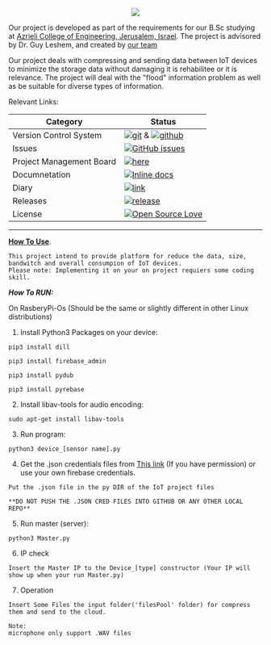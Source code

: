 

<p align="center">
  <img src="https://mspalliance.com/wp-content/uploads/2017/03/IoT.png">
</p>


Our project is developed as part of the requirements for our B.Sc studying at [Azrieli College of Engineering, Jerusalem, Israel](https://www.jce.ac.il/).
The project is advisored by Dr. Guy Leshem, and created by [our team](https://github.com/itamargs/Iot_Project/wiki/Our-Team)


Our project deals with compressing and sending data between IoT devices to minimize the storage data without damaging it is rehabilitee or it is relevance.
The project will deal with the "flood" information problem as well as be suitable for diverse types of information.


Relevant Links:


 |Category|Status|
|---|---|
| Version Control System| [![git](https://img.shields.io/badge/Version%20Control-Git-green.svg)](https://git-scm.com/) & [![github](https://img.shields.io/badge/Version%20Control-Github-green.svg)](https://github.com/) |
| Issues | [![GitHub issues](https://img.shields.io/github/issues/meitarsh/m.s-aluminium-manager-app.svg?style=flat)](https://github.com/itamargs/Iot_Project/issues) |
| Project Management Board| [![here](https://img.shields.io/badge/Project%20Management%20Board-On%20demand-lightgrey.svg)](https://github.com/itamargs/Iot_Project/projects/1) |
| Documnetation | [![Inline docs](http://inch-ci.org/github/meitarsh/m.s-aluminium-manager-app.svg?branch=master)](https://github.com/itamargs/Iot_Project/wiki/Documents) |
| Diary |  [![link](https://img.shields.io/badge/Diary-On%20demand-blue.svg)](https://calendar.google.com/calendar/embed?src=e0luturcbaalb57knbt17hq83k%40group.calendar.google.com&ctz=Asia%2FJerusalem) |
| Releases |  [![release](http://github-release-version.herokuapp.com/github/meitarsh/m.s-aluminium-manager-app/release.svg?style=flat)](https://github.com/itamargs/Iot_Project/releases) |
| License | [![Open Source Love](https://badges.frapsoft.com/os/mit/mit.svg?v=102)](https://github.com/itamargs/Iot_Project/blob/master/LICENSE)|
---

[**How To Use**](https://github.com/itamargs/Iot_Project/blob/master/How%20to%20use).
```
This project intend to provide platform for reduce the data, size, bandwitch and overall consumpion of IoT devices.
Please note: Implementing it on your on project requiers some coding skill.
```

***How To RUN:***

On RasberyPi-Os (Should be the same or slightly different in other Linux distributions)

1. Install Python3 Packages on your device:
```
pip3 install dill
	
pip3 install firebase_admin
	
pip3 install pydub
	
pip3 install pyrebase 
```
	
2. Install libav-tools for audio encoding:
```
sudo apt-get install libav-tools
```	
3. Run program:
```
python3 device_[sensor name].py
```	
4. Get the .json credentials files from  [This link](https://www.dropbox.com/home/%D7%A4%D7%A8%D7%95%D7%99%D7%99%D7%A7%D7%98%20%D7%92%D7%9E%D7%A8%20-%20IoT/credentials) (If you have permission) or use your own firebase credentials.
```
Put the .json file in the py DIR of the IoT project files

**DO NOT PUSH THE .JSON CRED FILES INTO GITHUB OR ANY OTHER LOCAL REPO**
```	
5. Run master (server):
```
python3 Master.py
```
6. IP check
```
Insert the Master IP to the Device_[type] constructor (Your IP will show up when your run Master.py)
```
7. Operation
```
Insert Some Files the input folder('filesPool' folder) for compress them and send to the cloud.

Note: 
microphone only support .WAV files
```	
